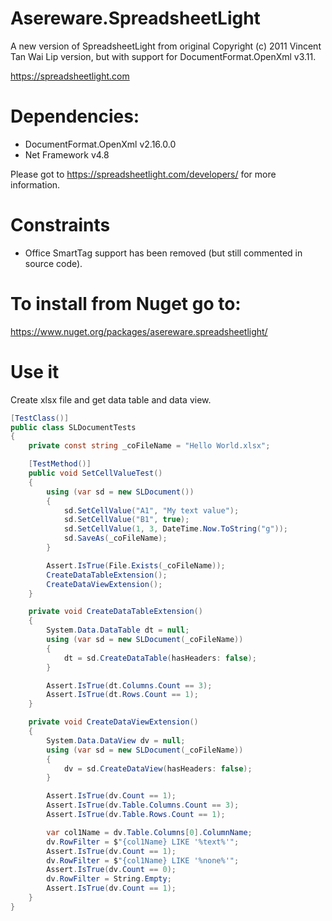 # Asereware.SpreadsheetLight
A new version of SpreadsheetLight from  original Copyright (c) 2011 Vincent Tan Wai Lip version, but with support for DocumentFormat.OpenXml v3.11.

https://spreadsheetlight.com

# Dependencies:
- DocumentFormat.OpenXml v2.16.0.0
- Net Framework v4.8

Please got to https://spreadsheetlight.com/developers/ for more information.

# Constraints
- Office SmartTag support has been removed (but still commented in source code).

# To install from Nuget go to:

https://www.nuget.org/packages/asereware.spreadsheetlight/

# Use it
Create xlsx file and get data table and data view.
```csharp
[TestClass()]
public class SLDocumentTests
{
    private const string _coFileName = "Hello World.xlsx";

    [TestMethod()]
    public void SetCellValueTest()
    {
        using (var sd = new SLDocument())
        {
            sd.SetCellValue("A1", "My text value");
            sd.SetCellValue("B1", true);
            sd.SetCellValue(1, 3, DateTime.Now.ToString("g"));
            sd.SaveAs(_coFileName);
        }

        Assert.IsTrue(File.Exists(_coFileName));
        CreateDataTableExtension();
        CreateDataViewExtension();
    }

    private void CreateDataTableExtension()
    {
        System.Data.DataTable dt = null;
        using (var sd = new SLDocument(_coFileName))
        {
            dt = sd.CreateDataTable(hasHeaders: false);                
        }

        Assert.IsTrue(dt.Columns.Count == 3);
        Assert.IsTrue(dt.Rows.Count == 1);
    }

    private void CreateDataViewExtension()
    {
        System.Data.DataView dv = null;
        using (var sd = new SLDocument(_coFileName))
        {
            dv = sd.CreateDataView(hasHeaders: false);
        }

        Assert.IsTrue(dv.Count == 1);
        Assert.IsTrue(dv.Table.Columns.Count == 3);
        Assert.IsTrue(dv.Table.Rows.Count == 1);

        var col1Name = dv.Table.Columns[0].ColumnName;
        dv.RowFilter = $"{col1Name} LIKE '%text%'";
        Assert.IsTrue(dv.Count == 1);
        dv.RowFilter = $"{col1Name} LIKE '%none%'";
        Assert.IsTrue(dv.Count == 0);
        dv.RowFilter = String.Empty;
        Assert.IsTrue(dv.Count == 1);
    }
}
```
